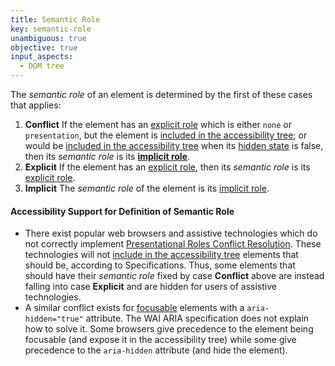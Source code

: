 ```yaml
---
title: Semantic Role
key: semantic-role
unambiguous: true
objective: true
input_aspects:
  - DOM tree
---
```


The _semantic role_ of an element is determined by the first of these cases that applies:

1. **Conflict** If the element has an [explicit role][] which is either `none` or `presentation`, but the element is [included in the accessibility tree][]; or would be [included in the accessibility tree][] when its [hidden state][] is false, then its _semantic role_ is its **[implicit role][]**.
1. **Explicit** If the element has an [explicit role][], then its _semantic role_ is its [explicit role][].
1. **Implicit** The _semantic role_ of the element is its [implicit role][].

#### Accessibility Support for Definition of Semantic Role

- There exist popular web browsers and assistive technologies which do not correctly implement [Presentational Roles Conflict Resolution][]. These technologies will not [include in the accessibility tree][included in the accessibility tree] elements that should be, according to Specifications. Thus, some elements that should have their _semantic role_ fixed by case **Conflict** above are instead falling into case **Explicit** and are hidden for users of assistive technologies.
- A similar conflict exists for [focusable][] elements with a `aria-hidden="true"` attribute. The WAI ARIA specification does not explain how to solve it. Some browsers give precedence to the element being focusable (and expose it in the accessibility tree) while some give precedence to the `aria-hidden` attribute (and hide the element).

[explicit role]: #explicit-role 'Definition of Explicit Role'
[focusable]: #focusable 'Definition of Focusable'
[hidden state]: #hidden-state 'Definition of hidden state'
[implicit role]: #implicit-role 'Definition of Implicit Role'
[included in the accessibility tree]: #included-in-the-accessibility-tree 'Definition of Included in the Accessibility Tree'
[presentational roles conflict resolution]: https://www.w3.org/TR/wai-aria-1.1/#conflict_resolution_presentation_none 'Presentational Roles Conflict Resolution'
